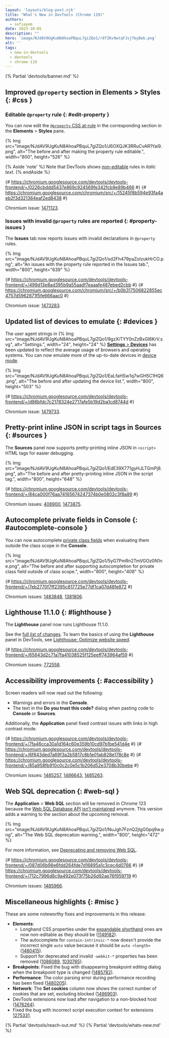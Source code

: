 ```yaml
---
layout: 'layouts/blog-post.njk'
title: "What's New in DevTools (Chrome 119)"
authors:
  - sofiayem
date: 2023-10-05
description: ""
hero: 'image/NJdAV9UgKuN8AhoaPBquL7giZQo1/r8TZKv9wtqFJvjYbyBeb.png'
alt: ''
tags:
  - new-in-devtools
  - devtools
  - chrome-119
---
```

<!--image/dPDCek3EhZgLQPGtEG3y0fTn4v82/gctGASDKBFTUtOQqVq2H.png  -->

{% Partial 'devtools/banner.md' %}

<!-- $contentStart -->

## Improved `@property` section in Elements > Styles {: #css }

### Editable `@property` rule {: #edit-property }

You can now edit the [`@property` CSS at-rule](https://web.dev/at-property/) in the corresponding section in the **Elements** > **Styles** pane.

{% Img src="image/NJdAV9UgKuN8AhoaPBquL7giZQo1/J6OXQJK3RRuCvAR1Yai9.png", alt="The before and after making the property rule editable.", width="800", height="526" %}

{% Aside 'note' %}
Note that DevTools shows [non-editable](/docs/devtools/css/issues/#non-editable) rules in *italic text*.
{% endAside %}

{# https://chromium.googlesource.com/devtools/devtools-frontend/+/0226cbddd5437e869c924569fe342fcb9e89b466 #}
{# https://chromium.googlesource.com/chromium/src/+/15245f8b594e93fa4aeb2f3d321364eaf2ed8438 #}

Chromium issue: [1471123](https://crbug.com/1471123).

### Issues with invalid `@property` rules are reported {: #property-issues }

The **Issues** tab now reports issues with invalid declarations in `@property` rules.

{% Img src="image/NJdAV9UgKuN8AhoaPBquL7giZQo1/sd2Fh479paZoIzukHrCO.png", alt="An issues with the property rule reported in the Issues tab.", width="800", height="639" %}

{# https://chromium.googlesource.com/devtools/devtools-frontend/+/499d13e8ad395b9a55aadf7eaaafe487ebed2cbb #}
{# https://chromium.googlesource.com/chromium/src/+/b0b317506822855ec4757d5962671f5fe666aac0 #}

Chromium issue: [1473283](https://crbug.com/1473283).

## Updated list of devices to emulate {: #devices }

The user agent strings in {% Img src="image/NJdAV9UgKuN8AhoaPBquL7giZQo1/9gzXiTYY0nZzBxGI6KrV.svg", alt="Settings.", width="24", height="24" %} [**Settings** > **Devices**](/docs/devtools/settings/devices/) has been updated to reflect the average usage of browsers and operating systems. You can now emulate more of the up-to-date devices in [device mode](/docs/devtools/device-mode/).

{% Img src="image/NJdAV9UgKuN8AhoaPBquL7giZQo1/EaLfaHSw1q7wGH5C1HQ6.png", alt="The before and after updating the device list.", width="800", height="503" %}

{# https://chromium.googlesource.com/devtools/devtools-frontend/+/d86bfdc7c2178324e2717afe5b19d2ba1cd8744d #}

Chromium issue: [1479733](https://crbug.com/1479733).

## Pretty-print inline JSON in script tags in Sources {: #sources }

The **Sources** panel now supports pretty-printing inline JSON in `<script>` HTML tags for easier debugging.

{% Img src="image/NJdAV9UgKuN8AhoaPBquL7giZQo1/EdE39X771gyHJLTGmPj8.png", alt="The before and after pretty-printing inline JSON in the script tag.", width="800", height="648" %}

{# https://chromium.googlesource.com/devtools/devtools-frontend/+/84ca000f76aa74165674247374b0e0802c3f8a89 #}

Chromium issues: [406900](https://crbug.com/406900), [1473875](https://crbug.com/1473875).

## Autocomplete private fields in Console {: #autocomplete-console }

You can now autocomplete [private class fields](https://developer.mozilla.org/docs/Web/JavaScript/Reference/Classes/Public_class_fields) when evaluating them outside the class scope in the **Console**.

{% Img src="image/NJdAV9UgKuN8AhoaPBquL7giZQo1/5yG7PmRn2TmVGOz0N1ne.png", alt="The before and after supporting autocompletion for private class field outside of class scope.", width="800", height="408" %}

{# https://chromium.googlesource.com/devtools/devtools-frontend/+/7eb2770f7ff2395c817725e77df1ca07d48fe872 #}

Chromium issues: [1483848](https://crbug.com/1483848), [1381806](https://crbug.com/1381806).

## Lighthouse 11.1.0 {: #lighthouse }

The **Lighthouse** panel now runs Lighthouse 11.1.0.

See the [full list of changes](https://github.com/GoogleChrome/lighthouse/releases/tag/v11.1.0). To learn the basics of using the **Lighthouse** panel in DevTools, see [Lighthouse: Optimize website speed](/docs/devtools/lighthouse/).

{# https://chromium.googlesource.com/devtools/devtools-frontend/+/65643d2c71a7fa41038525f125eeff743964af59 #}

Chromium issues: [772558](https://crbug.com/772558).

## Accessibility improvements {: #accessibility }

Screen readers will now read out the following:

- Warnings and errors in the **Console**.
- The text in the **Do you trust this code?** dialog when pasting code to **Console** or **Sources**.

Additionally, the **Application** panel fixed contrast issues with links in high contrast mode.

{# https://chromium.googlesource.com/devtools/devtools-frontend/+/7fa46cca30a1d164c60e359b10cd97b1be541d4e #}
{# https://chromium.googlesource.com/devtools/devtools-frontend/+/6f843ded7a69f3a2b5817c8b1e01ab828e178c8e #}
{# https://chromium.googlesource.com/devtools/devtools-frontend/+/85a958fb910c0c2c0e5c1b206d52e3708b30bebe #}

Chromium issues: [1485257](https://crbug.com/1485257), [1486643](https://crbug.com/1486643), [1485263](https://crbug.com/1485263).

## Web SQL deprecation {: #web-sql }

The **Application** > **Web SQL** section will be removed in Chrome 123 because the [Web SQL Database API](https://www.w3.org/TR/webdatabase/) [isn't maintained](https://www.w3.org/TR/webdatabase/#status-of-this-document) anymore. This version adds a warning to the section about the upcoming removal.

{% Img src="image/NJdAV9UgKuN8AhoaPBquL7giZQo1/NuJgh7FznQ2jlgG0pq9w.png", alt="The Web SQL deprecation warning.", width="800", height="472" %}

For more information, see [Deprecating and removing Web SQL](/blog/deprecating-web-sql/).

{# https://chromium.googlesource.com/devtools/devtools-frontend/+/087d06b98e6fdd264fde7d16895a1c3cec4d0766 #}
{# https://chromium.googlesource.com/devtools/devtools-frontend/+/712c7996d8c9a492e073f75b26d92ae76f959719 #}

Chromium issues: [1485966](https://crbug.com/1485966).

## Miscellaneous highlights {: #misc }

These are some noteworthy fixes and improvements in this release:

- **Elements**:
  - Longhand CSS properties under the [expandable shorthand](/docs/devtools/css/issues/#shorthand) ones are now non-editable as they should be ([1149182](https://crbug.com/1149182)).
  - The autocomplete for `contain-intrinsic-*` now doesn't provide the incorrect single `auto` value because it should be `auto <length>` ([1480415](https://crbug.com/1480415)).
  - Support for deprecated and invalid `-webkit-*` properties has been removed ([1086089](https://crbug.com/1086089), [1030765](https://crbug.com/1030765)).
- **Breakpoints**: Fixed the bug with disappearing breakpoint editing dialog when the breakpoint type is changed ([1485782](https://crbug.com/1485782)).
- **Performance**: The color parsing error during performance recording has been fixed ([1480205](https://crbug.com/1480205)).
- **Network**: The **Set cookies** column now shows the correct number of cookies that are set, excluding blocked ([1486903](https://crbug.com/1486903)).
- DevTools extensions now load after navigation to a non-blocked host ([1476264](https://crbug.com/1476264)).
- Fixed the bug with incorrect script execution context for extensions [1275331](https://crbug.com/1275331).

<!-- $contentEnd -->

{% Partial 'devtools/reach-out.md' %}
{% Partial 'devtools/whats-new.md' %}

